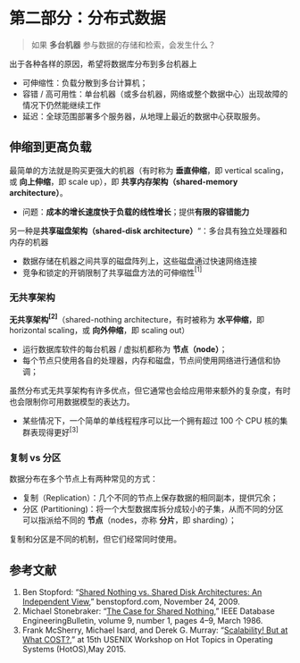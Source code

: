 # 第二部分：分布式数据

> 如果 **多台机器** 参与数据的存储和检索，会发生什么？

出于各种各样的原因，希望将数据库分布到多台机器上

- 可伸缩性：负载分散到多台计算机；
- 容错 / 高可用性：单台机器（或多台机器，网络或整个数据中心）出现故障的情况下仍然能继续工作
- 延迟：全球范围部署多个服务器，从地理上最近的数据中心获取服务。



## 伸缩到更高负载

最简单的方法就是购买更强大的机器（有时称为 **垂直伸缩**，即 vertical scaling，或 **向上伸缩**，即 scale up），即 **共享内存架构（shared-memory architecture）**。

- 问题：**成本的增长速度快于负载的线性增长**；提供**有限的容错能力**

另一种是**共享磁盘架构（shared-disk architecture）**“：多台具有独立处理器和内存的机器

- 数据存储在机器之间共享的磁盘阵列上，这些磁盘通过快速网络连接
- 竞争和锁定的开销限制了共享磁盘方法的可伸缩性$^{[1]}$

### 无共享架构

**无共享架构$^{[2]}$**（shared-nothing architecture，有时被称为 **水平伸缩**，即 horizontal scaling，或 **向外伸缩**，即 scaling out）

- 运行数据库软件的每台机器 / 虚拟机都称为 **节点（node）**；
- 每个节点只使用各自的处理器，内存和磁盘，节点间使用网络进行通信和协调；

虽然分布式无共享架构有许多优点，但它通常也会给应用带来额外的复杂度，有时也会限制你可用数据模型的表达力。

- 某些情况下，一个简单的单线程程序可以比一个拥有超过 100 个 CPU 核的集群表现得更好$^{[3]}$

### 复制 vs 分区

数据分布在多个节点上有两种常见的方式：

- 复制（Replication）：几个不同的节点上保存数据的相同副本，提供冗余；
- 分区 (Partitioning)：将一个大型数据库拆分成较小的子集，从而不同的分区可以指派给不同的 **节点**（nodes，亦称 **分片**，即 sharding）；

复制和分区是不同的机制，但它们经常同时使用。



## 参考文献

1. Ben Stopford: “[Shared Nothing vs. Shared Disk Architectures: An Independent View](http://www.benstopford.com/2009/11/24/understanding-the-shared-nothing-architecture/),” benstopford.com, November 24, 2009.
2. Michael Stonebraker: “[The Case for Shared Nothing](http://db.cs.berkeley.edu/papers/hpts85-nothing.pdf),” IEEE Database EngineeringBulletin, volume 9, number 1, pages 4–9, March 1986.
3. Frank McSherry, Michael Isard, and Derek G. Murray: “[Scalability! But at What COST?](http://www.frankmcsherry.org/assets/COST.pdf),” at 15th USENIX Workshop on Hot Topics in Operating Systems (HotOS),May 2015.